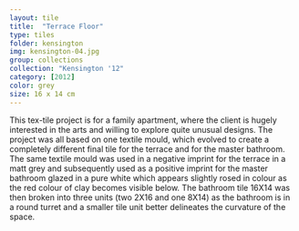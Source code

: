 ```yaml
---
layout: tile
title:  "Terrace Floor"
type: tiles
folder: kensington
img: kensington-04.jpg
group: collections
collection: "Kensington '12"
category: [2012]
color: grey
size: 16 x 14 cm
---
```



This tex-tile project is for a family apartment, where the client is hugely interested in the arts and willing to explore quite unusual designs. The project was all based on one textile mould, which evolved to create a completely different final tile for the terrace and for the master bathroom. The same textile mould was used in a negative imprint for the terrace in a matt grey and subsequently used as a positive imprint for the master bathroom glazed in a pure white which appears slightly rosed in colour as the red colour of clay becomes visible below. The bathroom tile 16X14 was then broken into three units (two 2X16 and one 8X14) as the bathroom is in a round turret and a smaller tile unit better delineates the curvature of the space.